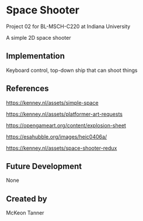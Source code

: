 # Space Shooter

Project 02 for BL-MSCH-C220 at Indiana University 

A simple 2D space shooter

## Implementation

Keyboard control, top-down ship that can shoot things

## References

https://kenney.nl/assets/simple-space

https://kenney.nl/assets/platformer-art-requests

https://opengameart.org/content/explosion-sheet

https://esahubble.org/images/heic0406a/

https://kenney.nl/assets/space-shooter-redux

## Future Development

None

## Created by

McKeon Tanner
